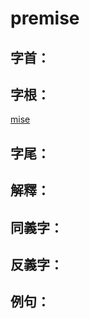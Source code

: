 # premise


## 字首：

## 字根：
[mise](/Root%20Prefix%20and%20Suffix/M/mise.md)

## 字尾：


## 解釋：

## 同義字：

## 反義字：

## 例句：

